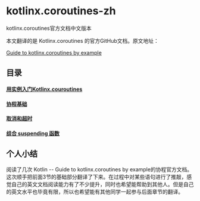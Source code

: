 # kotlinx.coroutines-zh
kotlinx.coroutines官方文档中文版本

本文翻译的是 Kotlinx.coroutines 的官方GitHub文档。原文地址：

[Guide to kotlinx.coroutines by example](https://github.com/shaomaicheng/kotlinx.coroutines/blob/master/coroutines-guide.md)


## 目录

#### [用实例入门Kotlinx.couroutines](./guide/example/main.md)

#### [协程基础](./guide/example/basic.md)

#### [取消和超时](./guide/example/cancelandtimeout.md)

#### [组合 suspending 函数](./guide/example/componsecoroutine.md)




## 个人小结

阅读了几次 Kotlin -- Guide to kotlinx.coroutines by example的协程官方文档。这次顺手把前面3节的基础部分翻译了下来。在过程中对某些语句进行了推敲，感觉自己的英文文档阅读能力有了不少提升，同时也希望能帮助到其他人。但是自己的英文水平也毕竟有限，所以也希望能有其他同学一起参与后面章节的翻译。
